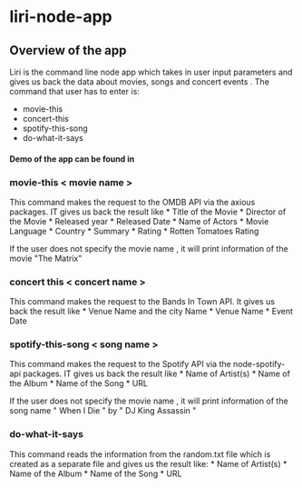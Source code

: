 # liri-node-app
## Overview of the app
Liri is the command line node app which takes in user input parameters and gives us back the data about movies, songs and concert events . The command that user has to enter is:
* movie-this
* concert-this
* spotify-this-song
* do-what-it-says

#### Demo of the app can be found in

### movie-this < movie name >
This command makes the request to the OMDB API via the axious packages. IT gives us back the result like
	* Title of the Movie
    * Director of the Movie
    * Released year
    * Released Date
    * Name of Actors
    * Movie Language
    * Country
    * Summary
    * Rating
    * Rotten Tomatoes Rating

If the user does not specify the movie name , it will print information of the movie "The Matrix" 

### concert this < concert name >

This command makes the request to the Bands In Town API. It gives us back the result like
	* Venue Name and the city Name
    * Venue Name
    * Event Date

### spotify-this-song < song name >

This command makes the request to the Spotify API via the node-spotify-api packages. IT gives us back the result like
	* Name of Artist(s)
    * Name of the Album
    * Name of the Song
    * URL

If the user does not specify the movie name , it will print information of the song name " When I Die " by " DJ King Assassin "

### do-what-it-says

This command reads the information from the random.txt file which is created as a separate file and gives us the result like:
	* Name of Artist(s)
    * Name of the Album
    * Name of the Song
    * URL
